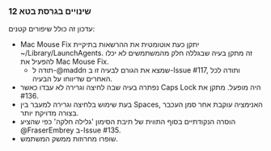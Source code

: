 ### שינויים בגרסת בטא 12

עדכון זה כולל שיפורים קטנים:

- Mac Mouse Fix יתקן כעת אוטומטית את ההרשאות בתיקיית ~/Library/LaunchAgents. זה מתקן בעיה שבגללה חלק מהמשתמשים לא יכלו להפעיל את Mac Mouse Fix.
  - תודה ל-@maddn שמצא את הגורם לבעיה זו ב-Issue #117, ותודה לכל האחרים שדיווחו על הבעיה.
- נפתרה בעיה שבה לחיצה וגרירה לא עבדו כאשר Caps Lock היה מופעל. מתקן את #136.
- בעת שימוש בלחיצה וגרירה למעבר בין Spaces, האנימציה עוקבת אחר סמן העכבר בצורה מדויקת יותר.
- הוסרה הנקודתיים בסוף התווית של תיבת הסימון 'גלילה חלקה' כפי שהציע @FraserEmbrey ב-Issue #135.
- שופרו מחרוזות ממשק המשתמש.
